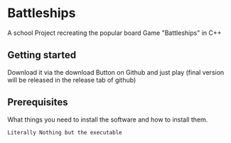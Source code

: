 # Battleships

A school Project recreating the popular board Game "Battleships" in C++

## Getting started
Download it via the download Button on Github and just play (final version will be released in the release tab of github)

## Prerequisites

What things you need to install the software and how to install them.

```
Literally Nothing but the executable
```